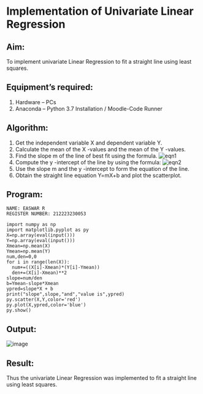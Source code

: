 # Implementation of Univariate Linear Regression
## Aim:
To implement univariate Linear Regression to fit a straight line using least squares.
## Equipment’s required:
1.	Hardware – PCs
2.	Anaconda – Python 3.7 Installation / Moodle-Code Runner
## Algorithm:
1.	Get the independent variable X and dependent variable Y.
2.	Calculate the mean of the X -values and the mean of the Y -values.
3.	Find the slope m of the line of best fit using the formula.
 ![eqn1](./eq1.jpg)
4.	Compute the y -intercept of the line by using the formula:
![eqn2](./eq2.jpg)  
5.	Use the slope m and the y -intercept to form the equation of the line.
6.	Obtain the straight line equation Y=mX+b and plot the scatterplot.
## Program:
```
NAME: EASWAR R
REGISTER NUMBER: 212223230053

import numpy as np
import matplotlib.pyplot as py
X=np.array(eval(input()))
Y=np.array(eval(input()))
Xmean=np.mean(X)
Ymean=np.mean(Y)
num,den=0,0
for i in range(len(X)):
  num+=((X[i]-Xmean)*(Y[i]-Ymean))
  den+=(X[i]-Xmean)**2
slope=num/den
b=Ymean-slope*Xmean
ypred=slope*X + b
print("slope",slope,"and","value is",ypred)
py.scatter(X,Y,color='red')
py.plot(X,ypred,color='blue')
py.show()
```
## Output:
![image](https://github.com/EaswarR2005/Univariate-Linear-Regression/assets/146931525/8eb31e8c-53e6-4c5a-be79-b40e77d9a292)


## Result:
Thus the univariate Linear Regression was implemented to fit a straight line using least squares.
